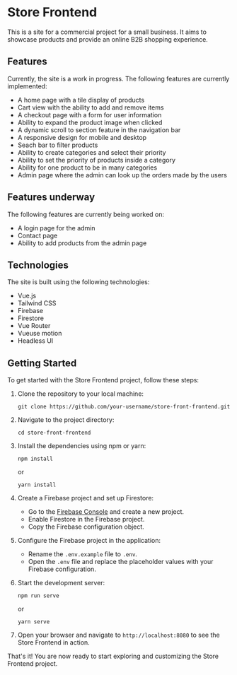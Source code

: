 # Store Frontend
This is a site for a commercial project for a small business. It aims to showcase products and provide an online B2B shopping experience.
## Features
Currently, the site is a work in progress. The following features are currently implemented:
- A home page with a tile display of products
- Cart view with the ability to add and remove items
- A checkout page with a form for user information
- Ability to expand the product image when clicked
- A dynamic scroll to section feature in the navigation bar
- A responsive design for mobile and desktop
- Seach bar to filter products
- Ability to create categories and select their priority
- Ability to set the priority of products inside a category
- Ability for one product to be in many categories
- Admin page where the admin can look up the orders made by the users
## Features underway
The following features are currently being worked on:
- A login page for the admin
- Contact page
- Ability to add products from the admin page

## Technologies
The site is built using the following technologies:
- Vue.js
- Tailwind CSS
- Firebase
- Firestore
- Vue Router
- Vueuse motion
- Headless UI

## Getting Started
To get started with the Store Frontend project, follow these steps:

1. Clone the repository to your local machine:
    ```
    git clone https://github.com/your-username/store-front-frontend.git
    ```

2. Navigate to the project directory:
    ```
    cd store-front-frontend
    ```

3. Install the dependencies using npm or yarn:
    ```
    npm install
    ```
    or
    ```
    yarn install
    ```

4. Create a Firebase project and set up Firestore:
    - Go to the [Firebase Console](https://console.firebase.google.com/) and create a new project.
    - Enable Firestore in the Firebase project.
    - Copy the Firebase configuration object.

5. Configure the Firebase project in the application:
    - Rename the `.env.example` file to `.env`.
    - Open the `.env` file and replace the placeholder values with your Firebase configuration.

6. Start the development server:
    ```
    npm run serve
    ```
    or
    ```
    yarn serve
    ```

7. Open your browser and navigate to `http://localhost:8080` to see the Store Frontend in action.

That's it! You are now ready to start exploring and customizing the Store Frontend project.

